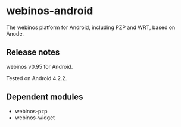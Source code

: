 # webinos-android

The webinos platform for Android, including PZP and WRT, based on Anode.


## Release notes

webinos v0.95 for Android.

Tested on Android 4.2.2.


## Dependent modules

* webinos-pzp
* webinos-widget

